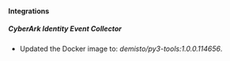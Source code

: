 
#### Integrations

##### CyberArk Identity Event Collector


- Updated the Docker image to: *demisto/py3-tools:1.0.0.114656*.
